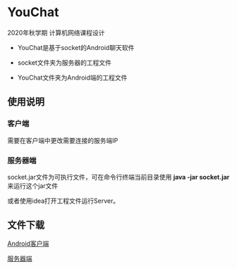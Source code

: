 # YouChat
2020年秋学期 计算机网络课程设计

- YouChat是基于socket的Android聊天软件

- socket文件夹为服务器的工程文件

- YouChat文件夹为Android端的工程文件



## 使用说明

### 客户端

需要在客户端中更改需要连接的服务端IP

### 服务器端

socket.jar文件为可执行文件，可在命令行终端当前目录使用 **java -jar socket.jar** 来运行这个jar文件

或者使用idea打开工程文件运行Server。

## 文件下载

 [Android客户端](app-debug.apk) 

 [服务器端](socket.jar) 

